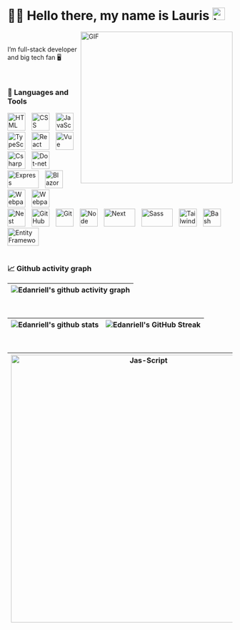 # 🚀🌟 Hello there, my name is Lauris <img src="https://user-images.githubusercontent.com/1303154/88677602-1635ba80-d120-11ea-84d8-d263ba5fc3c0.gif" width="28px" height="28px" alt="hi">

<img align="right" alt="GIF" src="https://github.com/Edanriell/Edanriell/blob/main/mobile.gif" height="340" />

<br>

I’m full-stack developer and big tech fan 🖥️

<br>

### 🧰 Languages and Tools

<div align="left">
  <img alt="HTML" width="40px" style="padding-right:10px;" src="https://cdn.jsdelivr.net/gh/devicons/devicon/icons/html5/html5-plain.svg" />
  <img alt="CSS" width="40px" style="padding-right:10px;" src="https://cdn.jsdelivr.net/gh/devicons/devicon/icons/css3/css3-plain.svg" />
  <img alt="JavaScript" width="40px" style="padding-right:10px;" src="https://cdn.jsdelivr.net/gh/devicons/devicon/icons/javascript/javascript-plain.svg" />
  <img alt="TypeScript" width="40px" style="padding-right:10px;" src="https://cdn.jsdelivr.net/gh/devicons/devicon/icons/typescript/typescript-plain.svg" />
  <img alt="React" width="40px" style="padding-right:10px;" src="https://cdn.jsdelivr.net/gh/devicons/devicon/icons/react/react-original.svg" />
  <img alt="Vue" width="40px" style="padding-right:10px;" src="https://cdn.jsdelivr.net/gh/devicons/devicon/icons/vuejs/vuejs-original.svg" />
  <img alt="Csharp" width="40px" style="padding-right:10px;" src="https://cdn.jsdelivr.net/gh/devicons/devicon/icons/csharp/csharp-original.svg" />
  <img alt="Dot-net" width="40px" style="padding-right:10px;" src="https://upload.wikimedia.org/wikipedia/commons/thumb/7/7d/Microsoft_.NET_logo.svg/2048px-Microsoft_.NET_logo.svg.png" />
  <img alt="Express" width="70px" height="40px" style="padding-right:10px;" src="https://cdn.jsdelivr.net/gh/devicons/devicon/icons/express/express-original-wordmark.svg" />
  <img alt="Blazor" width="40px" style="padding-right:10px;" src="https://upload.wikimedia.org/wikipedia/commons/d/d0/Blazor.png" /> 
  <img alt="Webpack" width="40px" style="padding-right:10px;" src="https://cdn.jsdelivr.net/gh/devicons/devicon/icons/webpack/webpack-original.svg" /> 
  <img alt="Webpack" width="40px" style="padding-right:10px;" src="https://vitejs.dev/logo.svg" />
</div>
<div align="left">
  <img alt="Nest" width="40px" style="padding-right:10px;" src="https://cdn.jsdelivr.net/gh/devicons/devicon/icons/nestjs/nestjs-plain.svg" />
  <img alt="GitHub" width="40px" style="padding-right:10px;" src="https://cdn.jsdelivr.net/gh/devicons/devicon/icons/github/github-original.svg" />
  <img alt="Git" width="40px" style="padding-right:10px;" src="https://cdn.jsdelivr.net/gh/devicons/devicon/icons/git/git-original.svg" />
  <img alt="Node" width="40px" style="padding-right:10px;" src="https://cdn.jsdelivr.net/gh/devicons/devicon/icons/nodejs/nodejs-original.svg" />
  <img alt="Next" width="70px" height="40px" style="padding-right:10px;" src="https://cdn.jsdelivr.net/gh/devicons/devicon/icons/nextjs/nextjs-original-wordmark.svg" />
  <img alt="Sass" width="70px" height="40px" style="padding-right:10px;" src="https://cdn.jsdelivr.net/gh/devicons/devicon/icons/sass/sass-original.svg" />
  <img alt="Tailwind" height="40px" style="padding-right:10px; object-fit: contain;" src="https://cdn.jsdelivr.net/gh/devicons/devicon/icons/tailwindcss/tailwindcss-plain.svg" />
  <img alt="Bash" width="40px" style="padding-right:10px;" src="https://cdn.jsdelivr.net/gh/devicons/devicon/icons/bash/bash-original.svg" />
  <img alt="Entity Framework Core" width="70px" height="40px" style="padding-right:10px;" src="https://learn.microsoft.com/en-us/ef/core/what-is-new/ef-core-8.0/ef8.png" />
</div>

<br>

### 📈 Github activity graph
| ![Edanriell's github activity graph](https://github-readme-activity-graph.vercel.app/graph?username=edanriell&theme=nightowl) |
| --- |

<br>

| ![Edanriell's github stats](https://github-readme-stats.vercel.app/api?username=edanriell&show_icons=true&theme=nightowl) | ![Edanriell's GitHub Streak](https://github-readme-streak-stats.herokuapp.com/?user=edanriell&theme=nightowl) |
| --- | --- |

<br>

| <img align="center" width=600 src="https://github-readme-stats.vercel.app/api/top-langs/?username=edanriell&count_private=true&theme=nightowl" alt="Jas-Script" /> | <a href="https://app.daily.dev/edanriell"><img src="https://api.daily.dev/devcards/a5bffede550342b49d3cc363d7888c01.png?r=lck" width="400" alt="Lauris's Dev Card"/></a> |
| --- | --- |
